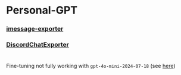 # Personal-GPT

### [imessage-exporter](https://github.com/ReagentX/imessage-exporter)

### [DiscordChatExporter](https://github.com/Tyrrrz/DiscordChatExporter)

#

Fine-tuning not fully working with `gpt-4o-mini-2024-07-18` (see [here](https://community.openai.com/t/fine-tuning-fail-on-gpt-4o-mini-2024-07-18/1068918))
